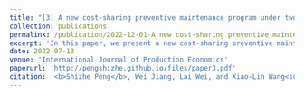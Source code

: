 ```yaml
---
title: "[3] A new cost-sharing preventive maintenance program under two-dimensional warranty"
collection: publications
permalink: /publication/2022-12-01-A new cost-sharing preventive maintenance program under two-dimensional warranty-number-3
excerpt: 'In this paper, we present a new cost-sharing preventive maintenance (PM) program for a product protected by a two-dimensional (2-D) warranty. The product is preventively maintained by its manufacturer in the warranty period and by a customer in the post-warranty period. To better coordinate their decisions, the cost of PM during the warranty period is borne jointly by both parties based on a fixed ratio. We propose a new way of designing such a cost-sharing PM program by using the customer’s expected post-warranty cost. We find a failure intensity threshold that determines whether the customer should carry out PM at the beginning of the post-warranty period. It is shown that cost sharing can reduce the failure intensity at this point, which in turn can reduce the customer’s expected total cost. Given a specific usage rate of the product, we then derive the optimal cost-sharing ratio from the customer’s perspective. In the numerical study, we examine the effect of usage rate on the optimal cost-sharing ratio as well as the benefits gained from cost sharing.'
date: 2022-07-13
venue: 'International Journal of Production Economics'
paperurl: 'http://pengshizhe.github.io/files/paper3.pdf'
citation: '<b>Shizhe Peng</b>, Wei Jiang, Lai Wei, and Xiao-Lin Wang<sup>*</sup>. (2022). <i>International Journal of Production Economics</i>, 254, 108580.'
---
```

